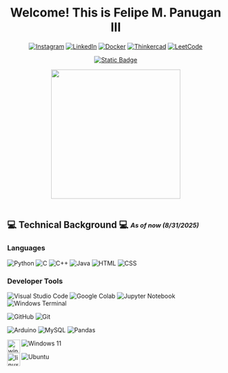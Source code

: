 <h1 align = "center" > Welcome! This is Felipe M. Panugan III </h1>
<div align="center">

[![Instagram](https://img.shields.io/badge/Instagram-%23E4405F.svg?logo=Instagram&logoColor=white)](https://www.instagram.com/f3rdnotturd/) 
[![LinkedIn](https://img.shields.io/badge/LinkedIn-%230077B5.svg?logo=LinkedIn&logoColor=white)](https://www.linkedin.com/in/felipepanuganiii/)
[![Docker](https://img.shields.io/badge/Docker-%230077B5.svg?logo=Docker&logoColor=white)](https://hub.docker.com/u/neoredcraft)
[![Thinkercad](https://img.shields.io/badge/Thinkercad-%230077B5.svg?logo=Thinkercad&logoColor=white)](https://www.tinkercad.com/users/jGYbviTBg5r?type=circuits)
[![LeetCode](https://img.shields.io/badge/LeetCode-%230077B5.svg?logo=LeetCode&logoColor=white)](https://leetcode.com/u/felipepanuganiii/)

<p align="center">
  
[![Static Badge](https://img.shields.io/badge/👉️%20Check%20out%20my%20Portfolio!%20👈️-8A2BE2)](https://neoredcraft.github.io/)

</p>

<img src= "https://cdn.dribbble.com/userupload/24090455/file/original-44d2d037ca9a45179a5237197cd6c31f.gif" height= "300px">


</div>
<br>
  <h2>
    💻 Technical Background 💻  
    <sub><sup><em>As of now (8/31/2025)</em></sup></sub>
  </h2>
<h3>Languages</h3>

![Python](https://img.shields.io/badge/python-3670A0?style=for-the-badge&logo=python&logoColor=ffdd54) 
![C](https://img.shields.io/badge/c-%2300599C.svg?style=for-the-badge&logo=c&logoColor=white) 
![C++](https://img.shields.io/badge/c++-%2300599C.svg?style=for-the-badge&logo=c%2B%2B&logoColor=white) 
![Java](https://img.shields.io/badge/java-%23ED8B00.svg?style=for-the-badge&logo=openjdk&logoColor=white) 
![HTML](https://img.shields.io/badge/html5-%23E34F26.svg?&style=for-the-badge&logo=html5&logoColor=white) 
![CSS](https://img.shields.io/badge/css3-%231572B6.svg?&style=for-the-badge&logo=css3&logoColor=white) 


<tab><h3>Developer Tools</h3>

![Visual Studio Code](https://img.shields.io/badge/Visual%20Studio%20Code-0078d7.svg?style=for-the-badge&logo=visual-studio-code&logoColor=white)
![Google Colab](https://img.shields.io/badge/google%20colab-%23F9AB00.svg?&style=for-the-badge&logo=google%20colab&logoColor=black)
![Jupyter Notebook](https://img.shields.io/badge/jupyter-%23F37626.svg?&style=for-the-badge&logo=jupyter&logoColor=white) 
![Windows Terminal](https://img.shields.io/badge/Windows%20Terminal-%234D4D4D.svg?style=for-the-badge&logo=windows-terminal&logoColor=white) 


![GitHub](https://img.shields.io/badge/github-%23121011.svg?style=for-the-badge&logo=github&logoColor=white) 
![Git](https://img.shields.io/badge/git-%23F05033.svg?style=for-the-badge&logo=git&logoColor=white) 


 ![Arduino](https://img.shields.io/badge/-Arduino-00979D?style=for-the-badge&logo=Arduino&logoColor=white)
 ![MySQL](https://img.shields.io/badge/mysql-%234479A1.svg?&style=for-the-badge&logo=mysql&logoColor=white)
 ![Pandas](https://img.shields.io/badge/pandas-%23150458.svg?&style=for-the-badge&logo=pandas&logoColor=white)
 


<img align="left" src="https://cdn.jsdelivr.net/gh/devicons/devicon/icons/windows8/windows8-original.svg" height="30" alt="windows logo"  />


![Windows 11](https://img.shields.io/badge/Windows%2011-003399.svg?style=for-the-badge&logo=Windows%2011&logoColor=white)

<img align="left" src="https://cdn.jsdelivr.net/gh/devicons/devicon/icons/linux/linux-original.svg" height="30" alt="linux logo"  />

![Ubuntu](https://img.shields.io/badge/Ubuntu-E95420?style=for-the-badge&logo=ubuntu&logoColor=white)






</div>
